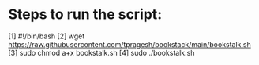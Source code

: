 Steps to run the script:
========================

[1] #!/bin/bash
[2] wget https://raw.githubusercontent.com/tpragesh/bookstack/main/bookstalk.sh
[3] sudo chmod a+x bookstalk.sh
[4] sudo ./bookstalk.sh
